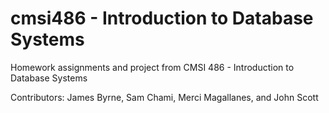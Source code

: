 # cmsi486 - Introduction to Database Systems
Homework assignments and project from CMSI 486 - Introduction to Database Systems

Contributors: James Byrne, Sam Chami, Merci Magallanes, and John Scott
